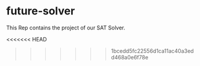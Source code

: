 future-solver
=============

This Rep contains the project of our SAT Solver.

<<<<<<< HEAD


>>>>>>> 1bcedd5fc22556d1ca11ac40a3edd468a0e6f78e
